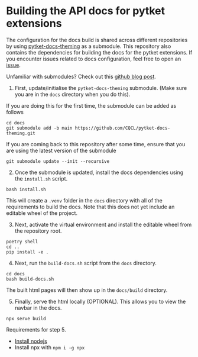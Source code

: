 # Building the API docs for pytket extensions

The configuration for the docs build is shared across different repositories by using [pytket-docs-theming](https://github.com/CQCL/pytket-docs-theming) as a submodule. This repository also contains the dependencies for building the docs for the pytket extensions. If you encounter issues related to docs configuration, feel free to open an [issue](https://github.com/CQCL/pytket-docs-theming/issues).

Unfamiliar with submodules? Check out this [github blog post](https://github.blog/open-source/git/working-with-submodules/). 

1. First, update/initialise the `pytket-docs-theming` submodule. (Make sure you are in the `docs` directory when you do this).

If you are doing this for the first time, the submodule can be added as follows

```shell
cd docs
git submodule add -b main https://github.com/CQCL/pytket-docs-theming.git
```

If you are coming back to this repository after some time, ensure that you are using the latest version of the submodule

```shell
git submodule update --init --recursive
```

2. Once the submodule is updated, install the docs dependencies using the `install.sh` script.

```shell
bash install.sh
```

This will create a `.venv` folder in the `docs` directory with all of the requirements to build the docs. Note that this does not yet include an editable wheel of the project.

3. Next, activate the virtual environment and install the editable wheel from the repository root.

```shell
poetry shell
cd ..
pip install -e .
```

4. Next, run the `build-docs.sh` script from the `docs` directory.

```shell
cd docs
bash build-docs.sh
```

The built html pages will then show up in the `docs/build` directory.

5. Finally, serve the html locally (OPTIONAL). This allows you to view the navbar in the docs.

```shell
npx serve build
```

Requirements for step 5.
* [Install nodejs](https://nodejs.org/en/download/package-manager)
* Install npx with `npm i -g npx`
